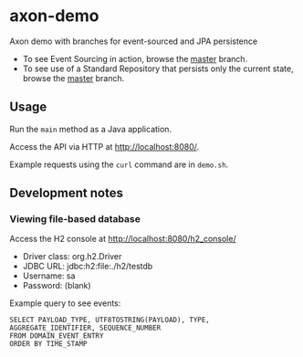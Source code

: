 # axon-demo

Axon demo with branches for event-sourced and JPA persistence

* To see Event Sourcing in action, browse the [master](https://github.com/brookingcharlie/axon-demo/tree/master) branch.
* To see use of a Standard Repository that persists only the current state, browse the [master](https://github.com/brookingcharlie/axon-demo/tree/standard-repository) branch.

## Usage

Run the `main` method as a Java application.

Access the API via HTTP at <http://localhost:8080/>.

Example requests using the `curl` command are in `demo.sh`.

## Development notes

### Viewing file-based database

Access the H2 console at <http://localhost:8080/h2_console/>

* Driver class: org.h2.Driver
* JDBC URL: jdbc:h2:file:./h2/testdb
* Username: sa
* Password: (blank)

Example query to see events:

```
SELECT PAYLOAD_TYPE, UTF8TOSTRING(PAYLOAD), TYPE, AGGREGATE_IDENTIFIER, SEQUENCE_NUMBER
FROM DOMAIN_EVENT_ENTRY
ORDER BY TIME_STAMP
```
